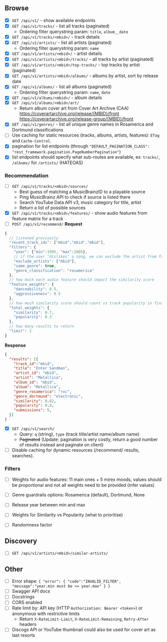 ## Browse

- [x] `GET /api/v1/` - show available endpoints
- [x] `GET /api/v1/tracks/` - list all tracks (paginated)
  - Ordering filter querystring param: `title`, `album__date`
- [x] `GET /api/v1/tracks/<mbid>/` - track details
- [x] `GET /api/v1/artists/` - list all artists (paginated)
  - Ordering filter querystring param: `name`
- [x] `GET /api/v1/artists/<mbid>/` - artist details
- [x] `GET /api/v1/artists/<mbid>/tracks/` - all tracks by artist (paginated)
- [x] `GET /api/v1/artists/<mbid>/top-tracks/` - top tracks by artist (paginated)
- [x] `GET /api/v1/artists/<mbid>/albums/` - albums by artist, sort by release date
- [x] `GET /api/v1/albums/` - list all albums (paginated)
  - Ordering filter querystring param: `name`, `date`
- [x] `GET /api/v1/albums/<mbid>/` - album details
- [x] `GET /api/v1/albums/<mbid>/art/`
  - Return album cover art from Cover Art Archive (CAA) <br/>
  https://coverartarchive.org/release/{MBID}/front <br/>
  https://coverartarchive.org/release-group/{MBID}/front <br/>
- [x] `GET /api/v1/genres/` - list all unique genre names in Rosamerica and Dortmund classifications
- [ ] Use caching for static resources (tracks, albums, artists, features): `ETag` and `Cache-Control`.
- [x] pagination for list endpoints (through `"DEFAULT_PAGINATION_CLASS": "rest_framework.pagination.PageNumberPagination"`)
- [x] list endpoints should specify what sub-routes are available, ex: `tracks/`, `/albums/` for `/artists/` (HATEOAS)
 
### Recommendation

- [ ] `GET /api/v1/tracks/<mbid>/sources/`
  - Best guess of matching a MusicBrainzID to a playable source
  - Ping MusicBrainz API to check if source is listed there
  - Search YouTube Data API v3, music category for title, artist
  - Return a list of possible sources
- [x] `GET /api/v1/tracks/<mbid>/features/` - show audio features from feature matrix for a track
- [ ] `POST /api/v1/recommend/`
**Request**
```js
{
  // listened previously
  "recent_track_ids": ["mbid","mbid","mbid"],
  "filters": { 
    "year": {"min":1995, "max":2005},
    // if the user "dislikes" a song, we can exclude the artist from future recommendations
    "exclude_artists": ["mbid"], 
    "same_genre": true,
    "genre_classification": "rosamerica"
  },
  // how much each audio feature should impact the similarity score
  "feature_weights": {
    "danceability": 0.5,
    "aggressiveness": 0.5
  },
  // how much similarity score should count vs track popularity in final scoring
  "total_weights": {
    "similarity": 0.7, 
    "popularity": 0.3
  },
  // how many results to return
  "limit": 1
}
```

**Response**
```json
{
  "results": [{
    "track_id":"mbid",
    "title": "Enter Sandman",
    "artist_id": "mbid",
    "artist": "Metallica",
    "album_id": "mbid",
    "album": "Metallica",
    "genre_rosamerica": "roc",
    "genre_dortmund": "electronic",
    "similarity": 0.82,
    "popularity": 0.9,
    "submissions": 5,
  }]
}
```
- [x] `GET /api/v1/search/`
  - Query: `q` (string), `type` (track title/artist name/album name)
  - <s>Paginated</s> (Update: pagination is very costly, return a good number of results instead and paginate on client)
- [ ] Disable caching for dynamic resources (/recommend/ results, searches).

### Filters
- [ ] Weights for audio features: 11 main ones + 5 mirex moods, values should be proportional and not all weights need to be provided (infer values)
- [ ] Genre guardrails options: Rosamerica (default), Dortmund, None
- [ ] Release year between min and max
- [ ] Weights for Similarity vs Popularity (what to prioritise)
- [ ] Randomness factor


## Discovery

- [ ] `GET /api/v1/artists/<mbid>/similar-artists/`

## Other
- [ ] Error shape: `{ "error": { "code":"INVALID_FILTER", "message":"year.min must be <= year.max" } }`
- [ ] Swagger API docs
- [ ] Docstrings
- [ ] CORS enabled
- [ ] Rate limit by: API key (HTTP `Authorization: Bearer <token>`) or anonymous with restrictive limits
  - Return `X-RateLimit-Limit`, `X-RateLimit-Remaining`, `Retry-After` headers
- [ ] Discogs API or YouTube thumbnail could also be used for cover art as last resorts